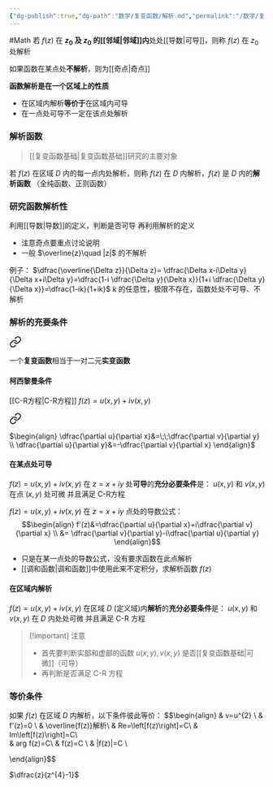 ```yaml
---
{"dg-publish":true,"dg-path":"数学/复变函数/解析.md","permalink":"/数学/复变函数/解析/","dgPassFrontmatter":true,"noteIcon":"","created":"2024-05-21T15:20:28.678+08:00","updated":"2024-08-07T15:19:54.162+08:00"}
---
```


#Math 
若 $f(z)$ 在 **$z_{0}$ 及 $z_{0}$ 的[[邻域\|邻域]]内**处处[[导数\|可导]]，则称 $f(z)$ 在 $z_{0}$ 处解析

如果函数在某点处**不解析**，则为[[奇点\|奇点]]

**函数解析是在一个区域上的性质**
- 在区域内解析**等价于**在区域内可导
- 在一点处可导不一定在该点处解析

### 解析函数
> [[复变函数基础\|复变函数基础]]研究的主要对象

若 $f(z)$ 在区域 $D$ 内的每一点内处解析，则称 $f(z)$ 在 $D$ 内解析，$f(z)$ 是 $D$ 内的**解析函数**
（全纯函数、正则函数）
### 研究函数解析性
利用[[导数\|导数]]的定义，判断是否可导
再利用解析的定义

- 注意奇点要重点讨论说明
- 一般 $\overline{z}\quad |z|$ 的不解析

例子：
$\dfrac{\overline{\Delta z}}{\Delta z}= \dfrac{\Delta x-i\Delta y}{\Delta x+i\Delta y}=\dfrac{1-i \dfrac{\Delta y}{\Delta x}}{1+i \dfrac{\Delta y}{\Delta x}}=\dfrac{1-ik}{1+ik}$
$k$ 的任意性，极限不存在，函数处处不可导、不解析

### 解析的充要条件

<div class="transclusion internal-embed is-loaded"><a class="markdown-embed-link" href="//#d73224" aria-label="Open link"><svg xmlns="http://www.w3.org/2000/svg" width="24" height="24" viewBox="0 0 24 24" fill="none" stroke="currentColor" stroke-width="2" stroke-linecap="round" stroke-linejoin="round" class="svg-icon lucide-link"><path d="M10 13a5 5 0 0 0 7.54.54l3-3a5 5 0 0 0-7.07-7.07l-1.72 1.71"></path><path d="M14 11a5 5 0 0 0-7.54-.54l-3 3a5 5 0 0 0 7.07 7.07l1.71-1.71"></path></svg></a><div class="markdown-embed">



一个**复变函数**相当于一对二元**实变函数** 

</div></div>

#### 柯西黎曼条件
[[C-R方程\|C-R方程]]
$f(z)=u(x,y)+iv(x,y)$ 

<div class="transclusion internal-embed is-loaded"><a class="markdown-embed-link" href="/c-r/#351f14" aria-label="Open link"><svg xmlns="http://www.w3.org/2000/svg" width="24" height="24" viewBox="0 0 24 24" fill="none" stroke="currentColor" stroke-width="2" stroke-linecap="round" stroke-linejoin="round" class="svg-icon lucide-link"><path d="M10 13a5 5 0 0 0 7.54.54l3-3a5 5 0 0 0-7.07-7.07l-1.72 1.71"></path><path d="M14 11a5 5 0 0 0-7.54-.54l-3 3a5 5 0 0 0 7.07 7.07l1.71-1.71"></path></svg></a><div class="markdown-embed">



$\begin{align}
\dfrac{\partial u}{\partial x}&=\;\;\dfrac{\partial v}{\partial y} \\
\dfrac{\partial u}{\partial y}&=-\dfrac{\partial v}{\partial x}    
\end{align}$

</div></div>


#### 在某点处可导
$f(z)=u(x,y)+iv(x,y)$ 
在 $z=x+iy$ 处**可导**的**充分必要条件**是：
$u(x,y)$ 和 $v(x,y)$ 在点 $(x,y)$ 处可微
并且满足 C-R方程

$f(z)=u(x,y)+iv(x,y)$ 在 $z=x+iy$ 点处的导数公式：
$$\begin{align}
f'(z)&=\dfrac{\partial u}{\partial x}+i\dfrac{\partial v}{\partial x} \\
&= \dfrac{\partial v}{\partial y}-i\dfrac{\partial u}{\partial y}  
\end{align}$$
- 只是在某一点处的导数公式，没有要求函数在此点解析
-  [[调和函数\|调和函数]]中使用此来不定积分，求解析函数 $f(z)$

#### 在区域内解析
$f(z)=u(x,y)+iv(x,y)$ 
在区域 $D$ (定义域)内**解析**的**充分必要条件**是： 
$u(x,y)$ 和 $v(x,y)$ 在 $D$ 内处处可微
并且满足 C-R 方程

>[!important] 注意
>- 首先要判断实部和虚部的函数 $u(x,y),v(x,y)$ 是否[[复变函数基础\|可微]]（可导）
>- 再判断是否满足 C-R 方程

### 等价条件
如果 $f(z)$ 在区域 $D$ 内解析，以下条件彼此等价：
$$\begin{align}
 & v=u^{2}    \\
 & f'(z)=0 \\
 & \overline{f(z)}解析\\
 & Re=\left[f(z)\right]=C\\ 
 & Im\left[f(z)\right]=C\\  
 & arg f(z)=C\\
 & f(z)=C \\
 &  |f(z)|=C  \\

\end{align}$$



$\dfrac{z}{z^{4}-1}$